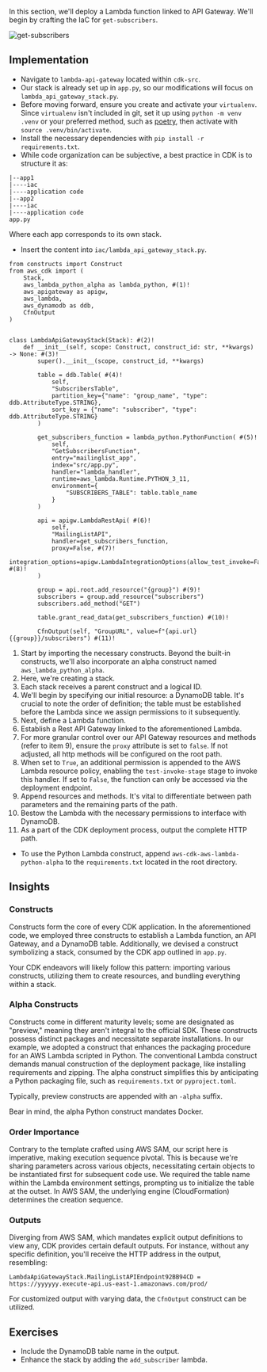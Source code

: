 In this section, we'll deploy a Lambda function linked to API Gateway. We'll begin by crafting the IaC for `get-subscribers`.

![get-subscribers](https://github.com/fun-with-serverless/building-serverless-using-iac/assets/110536677/2a6c83f7-8988-4e32-9bae-cd69d6fc3843)

## Implementation
* Navigate to `lambda-api-gateway` located within `cdk-src`.
* Our stack is already set up in `app.py`, so our modifications will focus on `lambda_api_gateway_stack.py`.
* Before moving forward, ensure you create and activate your `virtualenv`. Since `virtualenv` isn't included in git, set it up using `python -m venv .venv` or your preferred method, such as [poetry](https://python-poetry.org/), then activate with `source .venv/bin/activate`.
* Install the necessary dependencies with `pip install -r requirements.txt`.
*   While code organization can be subjective, a best practice in CDK is to structure it as:
```
|--app1
|----iac
|----application code
|--app2
|----iac
|----application code
app.py
```


Where each app corresponds to its own stack.

* Insert the content into `iac/lambda_api_gateway_stack.py`.

``` {.python .annotate}
from constructs import Construct
from aws_cdk import (
    Stack,
    aws_lambda_python_alpha as lambda_python, #(1)!
    aws_apigateway as apigw,
    aws_lambda,
    aws_dynamodb as ddb,
    CfnOutput
)


class LambdaApiGatewayStack(Stack): #(2)!
    def __init__(self, scope: Construct, construct_id: str, **kwargs) -> None: #(3)!
        super().__init__(scope, construct_id, **kwargs)

        table = ddb.Table( #(4)!
            self,
            "SubscribersTable",
            partition_key={"name": "group_name", "type": ddb.AttributeType.STRING},
            sort_key = {"name": "subscriber", "type": ddb.AttributeType.STRING}
        )

        get_subscribers_function = lambda_python.PythonFunction( #(5)!
            self,
            "GetSubscribersFunction",
            entry="mailinglist_app",
            index="src/app.py",
            handler="lambda_handler",
            runtime=aws_lambda.Runtime.PYTHON_3_11,
            environment={
                "SUBSCRIBERS_TABLE": table.table_name
            }
        )

        api = apigw.LambdaRestApi( #(6)!
            self,
            "MailingListAPI",
            handler=get_subscribers_function,
            proxy=False, #(7)!
            integration_options=apigw.LambdaIntegrationOptions(allow_test_invoke=False), #(8)!
        )

        group = api.root.add_resource("{group}") #(9)!
        subscribers = group.add_resource("subscribers")
        subscribers.add_method("GET")

        table.grant_read_data(get_subscribers_function) #(10)!

        CfnOutput(self, "GroupURL", value=f"{api.url}{{group}}/subscribers") #(11)!

```

1. Start by importing the necessary constructs. Beyond the built-in constructs, we'll also incorporate an alpha construct named `aws_lambda_python_alpha`.
2. Here, we're creating a stack.
3. Each stack receives a parent construct and a logical ID.
4. We'll begin by specifying our initial resource: a DynamoDB table. It's crucial to note the order of definition; the table must be established before the Lambda since we assign permissions to it subsequently.
5. Next, define a Lambda function.
6. Establish a Rest API Gateway linked to the aforementioned Lambda.
7. For more granular control over our API Gateway resources and methods (refer to item 9), ensure the `proxy` attribute is set to `false`. If not adjusted, all http methods will be configured on the root path.
8. When set to `True`, an additional permission is appended to the AWS Lambda resource policy, enabling the `test-invoke-stage` stage to invoke this handler. If set to `False`, the function can only be accessed via the deployment endpoint.
9. Append resources and methods. It's vital to differentiate between path parameters and the remaining parts of the path.
10. Bestow the Lambda with the necessary permissions to interface with DynamoDB.
11. As a part of the CDK deployment process, output the complete HTTP path.

* To use the Python Lambda construct, append `aws-cdk-aws-lambda-python-alpha` to the `requirements.txt` located in the root directory.

## Insights

### Constructs
Constructs form the core of every CDK application. In the aforementioned code, we employed three constructs to establish a Lambda function, an API Gateway, and a DynamoDB table. Additionally, we devised a construct symbolizing a stack, consumed by the CDK app outlined in `app.py`.

Your CDK endeavors will likely follow this pattern: importing various constructs, utilizing them to create resources, and bundling everything within a stack.

### Alpha Constructs
Constructs come in different maturity levels; some are designated as "preview," meaning they aren't integral to the official SDK. These constructs possess distinct packages and necessitate separate installations. In our example, we adopted a construct that enhances the packaging procedure for an AWS Lambda scripted in Python. The conventional Lambda construct demands manual construction of the deployment package, like installing requirements and zipping. The alpha construct simplifies this by anticipating a Python packaging file, such as `requirements.txt` or `pyproject.toml`.

Typically, preview constructs are appended with an `-alpha` suffix.

Bear in mind, the alpha Python construct mandates Docker.

### Order Importance
Contrary to the template crafted using AWS SAM, our script here is imperative, making execution sequence pivotal. This is because we're sharing parameters across various objects, necessitating certain objects to be instantiated first for subsequent code use. We required the table name within the Lambda environment settings, prompting us to initialize the table at the outset. In AWS SAM, the underlying engine (CloudFormation) determines the creation sequence.

### Outputs
Diverging from AWS SAM, which mandates explicit output definitions to view any, CDK provides certain default outputs. For instance, without any specific definition, you'll receive the HTTP address in the output, resembling:
```
LambdaApiGatewayStack.MailingListAPIEndpoint92BB94CD = https://yyyyyy.execute-api.us-east-1.amazonaws.com/prod/
```
For customized output with varying data, the `CfnOutput` construct can be utilized.


## Exercises
* Include the DynamoDB table name in the output.
* Enhance the stack by adding the `add_subscriber` lambda.
